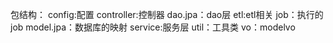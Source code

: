 包结构：
    config:配置
    controller:控制器
    dao.jpa：dao层
    etl:etl相关
    job：执行的job
    model.jpa：数据库的映射
    service:服务层
    util：工具类
    vo：modelvo